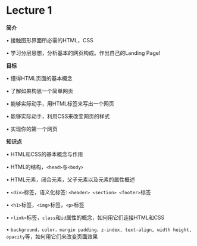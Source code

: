 # Lecture 1

**简介**

• 接触图形界面所必需的HTML，CSS

• 学习分层思想，分析基本的网页构成。作出自己的Landing Page!
	
**目标**

• 懂得HTML页面的基本概念

• 了解如果构思一个简单网页

• 能够实际动手，用HTML标签来写出一个网页

• 能够实际动手，利用CSS来改变网页的样式

• 实现你的第一个网页

**知识点**

• HTML和CSS的基本概念与作用

• HTML的结构，`<head>`与`<body>` 

• HTML元素，闭合元素，父子元素以及元素的属性概述

• `<div>`标签，语义化标签: `<header> <section> <footer>`标签

• `<h1>`标签，`<img>`标签，`<p>`标签

• `<link>`标签，`class`和`id`属性的概念，如何用它们连接HTML和CSS

• `background，color，margin padding，z-index, text-align, width height, opacity`等，如何用它们来改变页面效果
